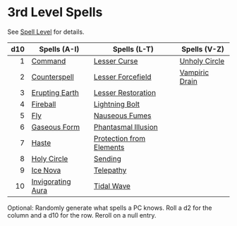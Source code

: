 # 3rd Level Spells

See [Spell Level](../../Spell%20Level.md) for details.

| d10 | Spells (A-I)                                | Spells (L-T)                                                | Spells (V-Z)                          |
| --: | ------------------------------------------- | ----------------------------------------------------------- | ------------------------------------- |
|   1 | [Command](Command.md)                       | [Lesser Curse](Lesser%20Curse.md)                           | [Unholy Circle](Unholy%20Circle.md)   |
|   2 | [Counterspell](Counterspell.md)             | [Lesser Forcefield](Lesser%20Forcefield.md)                 | [Vampiric Drain](Vampiric%20Drain.md) |
|   3 | [Erupting Earth](Erupting%20Earth.md)       | [Lesser Restoration](Lesser%20Restoration.md)               |                                       |
|   4 | [Fireball](Fireball.md)                     | [Lightning Bolt](Lightning%20Bolt.md)                       |                                       |
|   5 | [Fly](Fly.md)                               | [Nauseous Fumes](Nauseous%20Fumes.md)                       |                                       |
|   6 | [Gaseous Form](Gaseous%20Form.md)           | [Phantasmal Illusion](Phantasmal%20Illusion.md)             |                                       |
|   7 | [Haste](Haste.md)                           | [Protection from Elements](Protection%20from%20Elements.md) |                                       |
|   8 | [Holy Circle](Holy%20Circle.md)             | [Sending](Sending.md)                                       |                                       |
|   9 | [Ice Nova](Ice%20Nova.md)                   | [Telepathy](Telepathy.md)                                   |                                       |
|  10 | [Invigorating Aura](Invigorating%20Aura.md) | [Tidal Wave](Tidal%20Wave.md)                               |                                       |

Optional: Randomly generate what spells a PC knows. Roll a d2 for the column and a d10 for the row. Reroll on a null entry.
